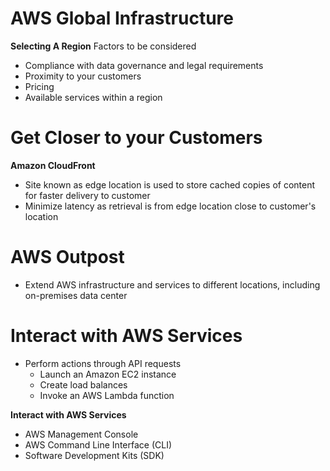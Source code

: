# AWS Global Infrastructure
**Selecting A Region**
Factors to be considered
- Compliance with data governance and legal requirements
- Proximity to your customers
- Pricing
- Available services within a region

# Get Closer to your Customers
**Amazon CloudFront**
- Site known as edge location is used to store cached copies of content for faster delivery to customer
- Minimize latency as retrieval is from edge location close to customer's location

# AWS Outpost
- Extend AWS infrastructure and services to different locations, including on-premises data center

# Interact with AWS Services
- Perform actions through API requests
  - Launch an Amazon EC2 instance
  - Create load balances
  - Invoke an AWS Lambda function

**Interact with AWS Services**
- AWS Management Console
- AWS Command Line Interface (CLI)
- Software Development Kits (SDK)

